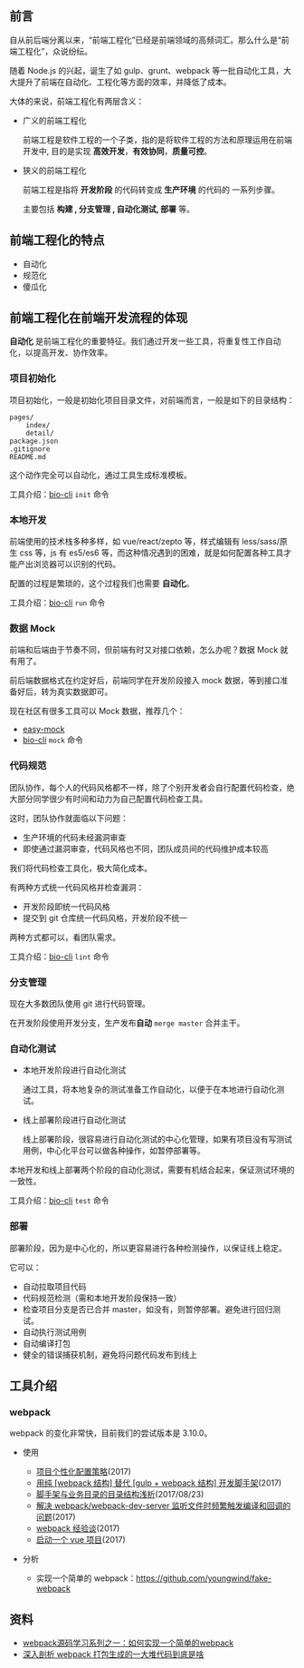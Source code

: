 ## 前言

自从前后端分离以来，“前端工程化”已经是前端领域的高频词汇。那么什么是“前端工程化”，众说纷纭。

随着 Node.js 的兴起，诞生了如 gulp、grunt、webpack 等一批自动化工具，大大提升了前端在自动化、工程化等方面的效率，并降低了成本。

大体的来说，前端工程化有两层含义：

+   广义的前端工程化

    前端工程是软件工程的一个子类，指的是将软件工程的方法和原理运用在前端开发中, 目的是实现 **高效开发**，**有效协同**，**质量可控**。

+   狭义的前端工程化

    前端工程是指将 **开发阶段** 的代码转变成 **生产环境** 的代码的 一系列步骤。

    主要包括 **构建 , 分支管理 , 自动化测试, 部署** 等。

## 前端工程化的特点

+   自动化
+   规范化
+   傻瓜化

## 前端工程化在前端开发流程的体现

**自动化** 是前端工程化的重要特征。我们通过开发一些工具，将重复性工作自动化，以提高开发、协作效率。

### 项目初始化

项目初始化，一般是初始化项目目录文件，对前端而言，一般是如下的目录结构：

```
pages/
    index/
    detail/
package.json
.gitignore
README.md
```

这个动作完全可以自动化，通过工具生成标准模板。

工具介绍：[bio-cli](https://github.com/weidian-inc/bio-cli) `init` 命令

### 本地开发

前端使用的技术栈多种多样，如 vue/react/zepto 等，样式编辑有 less/sass/原生 css 等，js 有 es5/es6 等，而这种情况遇到的困难，就是如何配置各种工具才能产出浏览器可以识别的代码。

配置的过程是繁琐的，这个过程我们也需要 **自动化**。

工具介绍：[bio-cli](https://github.com/weidian-inc/bio-cli) `run` 命令

### 数据 Mock

前端和后端由于节奏不同，但前端有时又对接口依赖，怎么办呢？数据 Mock 就有用了。

前后端数据格式在约定好后，前端同学在开发阶段接入 mock 数据，等到接口准备好后，转为真实数据即可。

现在社区有很多工具可以 Mock 数据，推荐几个：

+   [easy-mock](https://easy-mock.com/)
+   [bio-cli](https://github.com/weidian-inc/bio-cli) `mock` 命令

### 代码规范

团队协作，每个人的代码风格都不一样，除了个别开发者会自行配置代码检查，绝大部分同学很少有时间和动力为自己配置代码检查工具。

这时，团队协作就面临以下问题：

+   生产环境的代码未经漏洞审查
+   即使通过漏洞审查，代码风格也不同，团队成员间的代码维护成本较高

我们将代码检查工具化，极大简化成本。

有两种方式统一代码风格并检查漏洞：

+   开发阶段即统一代码风格
+   提交到 git 仓库统一代码风格，开发阶段不统一

两种方式都可以，看团队需求。

工具介绍：[bio-cli](https://github.com/weidian-inc/bio-cli) `lint` 命令

### 分支管理

现在大多数团队使用 git 进行代码管理。

在开发阶段使用开发分支，生产发布**自动** `merge master` 合并主干。

### 自动化测试

+   本地开发阶段进行自动化测试

    通过工具，将本地复杂的测试准备工作自动化，以便于在本地进行自动化测试。

+   线上部署阶段进行自动化测试

    线上部署阶段，很容易进行自动化测试的中心化管理，如果有项目没有写测试用例，中心化平台可以做各种操作，如暂停部署等。

本地开发和线上部署两个阶段的自动化测试，需要有机结合起来，保证测试环境的一致性。

工具介绍：[bio-cli](https://github.com/weidian-inc/bio-cli) `test` 命令

### 部署

部署阶段，因为是中心化的，所以更容易进行各种检测操作，以保证线上稳定。

它可以：

+   自动拉取项目代码
+   代码规范检测（需和本地开发阶段保持一致）
+   检查项目分支是否已合并 master，如没有，则暂停部署。避免进行回归测试。
+   自动执行测试用例
+   自动编译打包
+   健全的错误捕获机制，避免将问题代码发布到线上

## 工具介绍

### webpack

webpack 的变化非常快，目前我们的尝试版本是 3.10.0。

+   使用

    +   [项目个性化配置策略](./docs/项目个性化配置策略.md)(2017)
    +   [用纯 [webpack 结构] 替代 [gulp + webpack 结构] 开发脚手架](./docs/用纯[webpack结构]替代[gulp+webpack]结构.md)(2017)
    +	[脚手架与业务目录的目录结构浅析](./docs/脚手架与业务目录的目录结构浅析.md)(2017/08/23)
    +   [解决 webpack/webpack-dev-server 监听文件时频繁触发编译和回调的问题](./docs/解决webpack+webpack-dev-server监听文件时频繁触发编译和回调的问题.md)(2017)
    +   [webpack 经验谈](./docs/webpack经验谈.md)(2017)
    +   [启动一个 vue 项目](./docs/启动一个vue项目.md)(2017)

+   分析

    +   实现一个简单的 webpack：https://github.com/youngwind/fake-webpack

## 资料

+   [webpack源码学习系列之一：如何实现一个简单的webpack](https://github.com/youngwind/blog/issues/99)
+   [ 深入剖析 webpack 打包生成的一大堆代码到底是啥](http://blog.csdn.net/haodawang/article/details/77126686)
